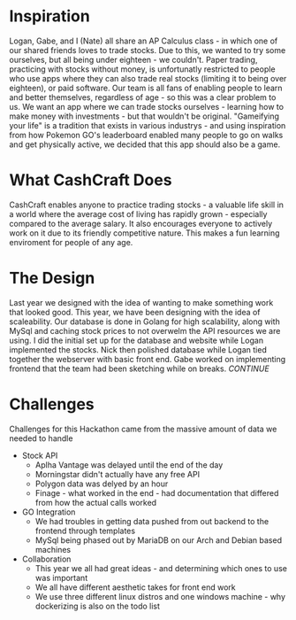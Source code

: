 # Inspiration
Logan, Gabe, and I (Nate) all share an AP Calculus class - in which one of our shared friends loves to trade stocks. Due to this, we wanted to try some ourselves, but all being under eighteen - we couldn't. Paper trading, practicing with stocks without money, is unfortunatly restricted to people who use apps where they can also trade real stocks (limiting it to being over eighteen), or paid software.
Our team is all fans of enabling people to learn and better themselves, regardless of age - so this was a clear problem to us. We want an app where we can trade stocks ourselves - learning how to make money with investments - but that wouldn't be original. "Gameifying your life" is a tradition that exists in various industrys - and using inspiration from how Pokemon GO's leaderboard enabled many people to go on walks and get physically active, we decided that this app should also be a game.
# What CashCraft Does
CashCraft enables anyone to practice trading stocks - a valuable life skill in a world where the average cost of living has rapidly grown - especially compared to the average salary. It also encourages everyone to actively work on it due to its friendly competitive nature. This makes a fun learning enviroment for people of any age.
# The Design
Last year we designed with the idea of wanting to make something work that looked good. This year, we have been designing with the idea of scaleability. Our database is done in Golang for high scalability, along with MySql and caching stock prices to not overwelm the API resources we are using. I did the initial set up for the database and website while Logan implemented the stocks. Nick then polished database while Logan tied together the webserver with basic front end. Gabe worked on implementing frontend that the team had been sketching while on breaks. *CONTINUE*
# Challenges
Challenges for this Hackathon came from the massive amount of data we needed to handle
* Stock API
  * Aplha Vantage was delayed until the end of the day
  * Morningstar didn't actually have any free API
  * Polygon data was delyed by an hour
  * Finage - what worked in the end - had documentation that differed from how the actual calls worked
* GO Integration
  * We had troubles in getting data pushed from out backend to the frontend through templates
  * MySql being phased out by MariaDB on our Arch and Debian based machines
* Collaboration
  * This year we all had great ideas - and determining which ones to use was important
  * We all have different aesthetic takes for front end work
  * We use three different linux distros and one windows machine - why dockerizing is also on the todo list
